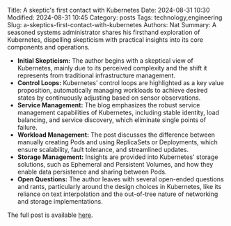 Title: A skeptic's first contact with Kubernetes
Date: 2024-08-31 10:30
Modified: 2024-08-31 10:45
Category: posts
Tags: technology,engineering
Slug: a-skeptics-first-contact-with-kubernetes
Authors: Nat
Summary: A seasoned systems administrator shares his firsthand exploration of Kubernetes, dispelling skepticism with practical insights into its core components and operations.

- **Initial Skepticism:** The author begins with a skeptical view of Kubernetes, mainly due to its perceived complexity and the shift it represents from traditional infrastructure management.
- **Control Loops:** Kubernetes' control loops are highlighted as a key value proposition, automatically managing workloads to achieve desired states by continuously adjusting based on sensor observations.
- **Service Management:** The blog emphasizes the robust service management capabilities of Kubernetes, including stable identity, load balancing, and service discovery, which eliminate single points of failure.
- **Workload Management:** The post discusses the difference between manually creating Pods and using ReplicaSets or Deployments, which ensure scalability, fault tolerance, and streamlined updates.
- **Storage Management:** Insights are provided into Kubernetes' storage solutions, such as Ephemeral and Persistent Volumes, and how they enable data persistence and sharing between Pods.
- **Open Questions:** The author leaves with several open-ended questions and rants, particularly around the design choices in Kubernetes, like its reliance on text interpolation and the out-of-tree nature of networking and storage implementations.

The full post is available [here](https://blog.davidv.dev/posts/first-contact-with-k8s).
